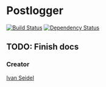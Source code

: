 <!-- ![Require Smart](midia/require-smart.png) -->
<!-- [![NPM][npm-image]][npm-url] -->

# Postlogger

[![Build Status][build-status-image]][build-status-url] [![Dependency Status][dependencies-image]][dependencies-url]


[build-status-image]: https://img.shields.io/travis/ivanseidel/node-draftlog.svg
[build-status-url]: http://travis-ci.org/ivanseidel/node-draftlog
[dependencies-image]: https://gemnasium.com/badges/github.com/ivanseidel/node-draftlog.svg
[dependencies-url]: https://gemnasium.com/github.com/ivanseidel/node-draftlog
[npm-image]: https://nodei.co/npm/draftlog.png?downloads=true&stars=true
[npm-url]: https://nodei.co/npm/draftlog

## TODO: Finish docs


### Creator
[Ivan Seidel](https://github.com/ivanseidel/node-draftlog)